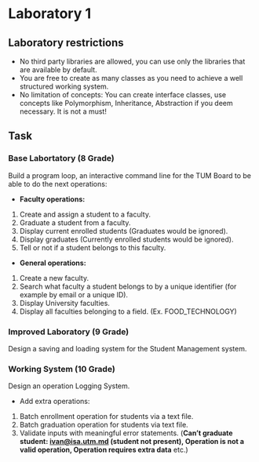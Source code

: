 # Laboratory 1

## Laboratory restrictions

- No third party libraries are allowed, you can use only the libraries that are available by default.
- You are free to create as many classes as you need to achieve a well structured working system.
- No limitation of concepts: You can create interface classes, use concepts like Polymorphism, Inheritance, Abstraction if you deem necessary. It is not a must!

## Task

### Base Labortatory (8 Grade)

Build a program loop, an interactive command line for the TUM Board to be able to do the next operations:

- **Faculty operations:**

1. Create and assign a student to a faculty.
2. Graduate a student from a faculty.
3. Display current enrolled students (Graduates would be ignored).
4. Display graduates (Currently enrolled students would be ignored).
5. Tell or not if a student belongs to this faculty.

- **General operations:**

1. Create a new faculty.
2. Search what faculty a student belongs to by a unique identifier (for example by email
   or a unique ID).
3. Display University faculties.
4. Display all faculties belonging to a field. (Ex. FOOD_TECHNOLOGY)

### Improved Laboratory (9 Grade)

Design a saving and loading system for the Student Management system.

### Working System (10 Grade)

Design an operation Logging System.

- Add extra operations:

1. Batch enrollment operation for students via a text file.
2. Batch graduation operation for students via text file.
3. Validate inputs with meaningful error statements. (**Can’t graduate student: ivan@isa.utm.md (student not present), Operation <operation> is not a valid operation, Operation requires extra data** etc.)
